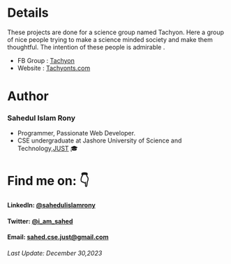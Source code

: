# Details 

These projects are done for a science group named Tachyon.
Here a group of nice people trying to make a science minded society and make them thoughtful.
The intention of these people is admirable . 

- FB Group : [Tachyon](https://facebook.com/groups/tachyonts/)
- Website : [Tachyonts.com](https://tachyonts.com/)


# Author
### Sahedul Islam Rony
- Programmer, Passionate Web Developer.
- CSE undergraduate at Jashore University of Science and Technology,[JUST](https://just.edu.bd) 🎓


# Find me on: 👇

#### LinkedIn: [@sahedulislamrony](https://www.linkedin.com/in/sahedulislamrony)
#### Twitter: [@i_am_sahed](https://www.twitter.com/i_am_Sahed)
#### Email: [sahed.cse.just@gmail.com](mailto:sahed.cse.just@gmail.com)


###### Last Update: December 30,2023
